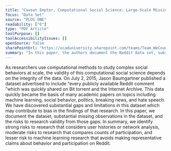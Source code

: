 ```yaml
---
title: "Caveat Emptor, Computational Social Science: Large-Scale Missing Data in a Widely-Published Reddit Corpus"
focus: "Data Set"
source: "PLOS ONE"
readability: ["E"]
type: "PDF Article"
toolPurpose: []
toolAccessibilityIssues: []
openSource: false
sharePointUrl: "https://ocaduniversity.sharepoint.com/teams/Team_WeCount/Shared%20Documents/Resources%20and%20Tools/Literature%20(curated)/Caveat%20emptor,%20computational%20social%20science.pdf"
summary: "In this paper, the authors document the Reddit data set, substantial missing observations in the data set, and the risks to research validity that arise from those gaps.  "
---
```

As researchers use computational methods to study complex social behaviors at scale, the validity of this computational social science depends on the integrity of the data. On July 2, 2015, Jason Baumgartner published a dataset advertised to include “every publicly available Reddit comment ”which was quickly shared on Bit torrent and the Internet Archive. This data quickly became the basis of many academic papers on topics including machine learning, social behavior, politics, breaking news, and hate speech. We have discovered substantial gaps and limitations in this dataset which may contribute to bias in the findings of that research. In this paper, we document the dataset, substantial missing observations in the dataset, and the risks to research validity from those gaps. In summary, we identify strong risks to research that considers user histories or network analysis, moderate risks to research that compares counts of participation, and lesser risk to machine learning research that avoids making representative claims about behavior and participation on Reddit.
